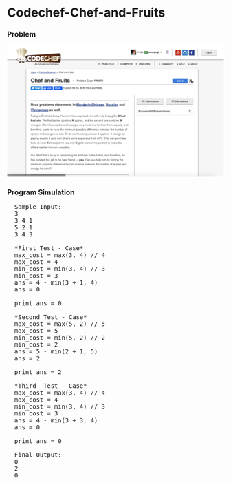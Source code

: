 # Codechef-Chef-and-Fruits
### Problem
![](capture.png)
### Program Simulation
<pre>
  Sample Input:
  3
  3 4 1
  5 2 1
  3 4 3

  *First Test - Case*
  max_cost = max(3, 4) // 4
  max_cost = 4
  min_cost = min(3, 4) // 3
  min_cost = 3
  ans = 4 - min(3 + 1, 4)
  ans = 0

  print ans = 0

  *Second Test - Case*
  max_cost = max(5, 2) // 5
  max_cost = 5
  min_cost = min(5, 2) // 2
  min_cost = 2
  ans = 5 - min(2 + 1, 5) 
  ans = 2

  print ans = 2

  *Third  Test - Case*
  max_cost = max(3, 4) // 4
  max_cost = 4
  min_cost = min(3, 4) // 3
  min_cost = 3
  ans = 4 - min(3 + 3, 4) 
  ans = 0

  print ans = 0

  Final Output:
  0
  2
  0
</pre>

